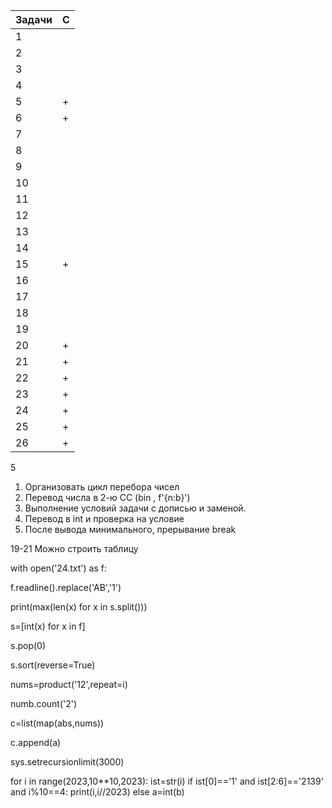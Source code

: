 | Задачи | С |
| ------ | ------ |
| 1 |  |
| 2 |  |
| 3 |  |
| 4 |  |
| 5 | + |
| 6 | + |
| 7 |  |
| 8 |  |
| 9 |  |
| 10 |  |
| 11 |  |
| 12 |  |
| 13 |  |
| 14 |  |
| 15 | + |
| 16 |  |
| 17 |  |
| 18 |  |
| 19 |  |
| 20 | + |
| 21 | + |
| 22 | + |
| 23 | + |
| 24 | + |
| 25 | + |
| 26 | + |

5
1. Организовать цикл перебора чисел
2. Перевод числа в 2-ю СС (bin , f'{n:b}')
3. Выполнение условий задачи с дописью и заменой.
4. Перевод в int и проверка на условие
5. После вывода минимального, прерывание break

19-21 Можно строить таблицу


with open('24.txt') as f:

f.readline().replace('AB','1')

print(max(len(x) for x in s.split()))

s=[int(x) for x in f]

s.pop(0)

s.sort(reverse=True)

nums=product('12',repeat=i)

numb.count('2')

c=list(map(abs,nums))

c.append(a)

sys.setrecursionlimit(3000)

for i in range(2023,10**10,2023):
    ist=str(i)
    if ist[0]=='1' and ist[2:6]=='2139' and i%10==4:
        print(i,i//2023)
    else
      a=int(b)
